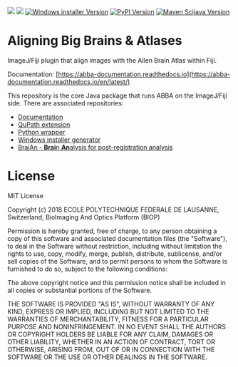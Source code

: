 [![](https://github.com/BIOP/ijp-imagetoatlas/actions/workflows/build-main.yml/badge.svg)](https://github.com/BIOP/ijp-imagetoatlas/actions/workflows/build-main.yml)
[![](https://readthedocs.org/projects/abba-documentation/badge/?version=latest)](https://abba-documentation.readthedocs.io/en/latest/)
[![Windows installer Version](https://img.shields.io/github/v/release/BIOP/ijp-imagetoatlas?label=Version-[Windows%20installer])](https://github.com/BIOP/ijp-imagetoatlas/releases)
[![PyPI Version](https://img.shields.io/pypi/v/abba_python.svg?label=Version-[PyPI])](https://pypi.python.org/pypi/abba_python)
[![Maven Scijava Version](https://img.shields.io/github/v/tag/BIOP/ijp-imagetoatlas?label=Version-[Maven%20Scijava])](https://maven.scijava.org/#browse/browse:releases:ch%2Fepfl%2Fbiop%2FImageToAtlasRegister)

# Aligning Big Brains & Atlases

ImageJ/Fiji plugin that align images with the Allen Brain Atlas within Fiji.

Documentation: [https://abba-documentation.readthedocs.io](https://abba-documentation.readthedocs.io/en/latest/)

This repository is the core Java package that runs ABBA on the ImageJ/Fiji side. There are associated repositories:
- [Documentation](https://github.com/BIOP/abba-documentation)
- [QuPath extension](https://github.com/BIOP/qupath-extension-abba)
- [Python wrapper](https://github.com/BIOP/abba_python)
- [Windows installer generator](https://github.com/BIOP/abba-installer)
- [BraiAn - **Brai**n **An**alysis for post-registration analysis](https://silvalab.codeberg.page/BraiAn/)


# License

MIT License

Copyright (c) 2018 ECOLE POLYTECHNIQUE FEDERALE DE LAUSANNE, Switzerland, BioImaging And Optics Platform (BIOP)

Permission is hereby granted, free of charge, to any person obtaining a copy
of this software and associated documentation files (the "Software"), to deal
in the Software without restriction, including without limitation the rights
to use, copy, modify, merge, publish, distribute, sublicense, and/or sell
copies of the Software, and to permit persons to whom the Software is
furnished to do so, subject to the following conditions:

The above copyright notice and this permission notice shall be included in all
copies or substantial portions of the Software.

THE SOFTWARE IS PROVIDED "AS IS", WITHOUT WARRANTY OF ANY KIND, EXPRESS OR
IMPLIED, INCLUDING BUT NOT LIMITED TO THE WARRANTIES OF MERCHANTABILITY,
FITNESS FOR A PARTICULAR PURPOSE AND NONINFRINGEMENT. IN NO EVENT SHALL THE
AUTHORS OR COPYRIGHT HOLDERS BE LIABLE FOR ANY CLAIM, DAMAGES OR OTHER
LIABILITY, WHETHER IN AN ACTION OF CONTRACT, TORT OR OTHERWISE, ARISING FROM,
OUT OF OR IN CONNECTION WITH THE SOFTWARE OR THE USE OR OTHER DEALINGS IN THE
SOFTWARE.

